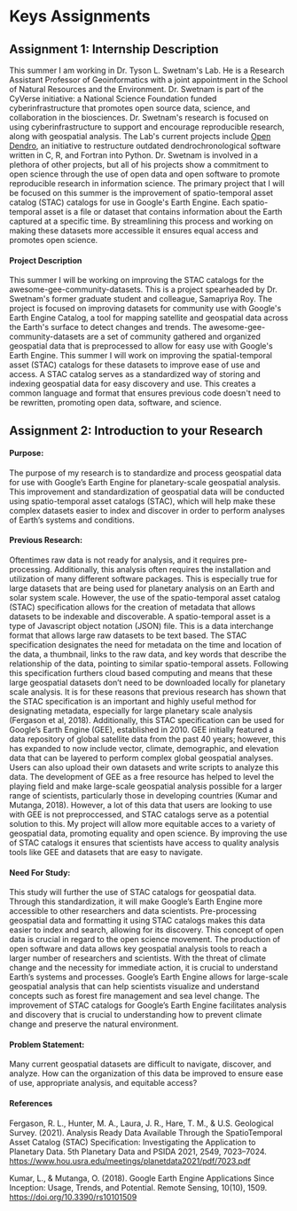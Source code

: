 # Keys Assignments 

## Assignment 1: Internship Description 
This summer I am working in Dr. Tyson L. Swetnam's Lab. He is a Research Assistant Professor of Geoinformatics with a joint appointment in the School of Natural Resources and the Environment. Dr. Swetnam is part of the CyVerse initiative: a National Science Foundation funded cyberinfrastructure that promotes open source data, science, and collaboration in the biosciences. Dr. Swetnam's research is focused on using cyberinfrastructure to support and encourage reproducible research, along with geospatial analysis. The Lab's current projects include [Open Dendro](https://opendendro.org/), an initiative to restructure outdated dendrochronological software written in C, R, and Fortran into Python. Dr. Swetnam is involved in a plethora of other projects, but all of his projects show a commitment to open science through the use of open data and open software to promote reproducible research in information science. The primary project that I will be focused on this summer is the improvement of spatio-temporal asset catalog (STAC) catalogs for use in Google's Earth Engine. Each spatio-temporal asset is a file or dataset that contains information about the Earth captured at a specific time. By streamlining this process and working on making these datasets more accessible it ensures equal access and promotes open science.

#### Project Description
This summer I will be working on improving the STAC catalogs for the awesome-gee-community-datasets. This is a project spearheaded by Dr. Swetnam's former graduate student and colleague, Samapriya Roy. The project is focused on improving datasets for community use with Google's Earth Engine Catalog, a tool for mapping satellite and geospatial data across the Earth's surface to detect changes and trends. The awesome-gee-community-datasets are a set of community gathered and organized geospatial data that is preprocessed to allow for easy use with Google's Earth Engine. This summer I will work on improving the spatial-temporal asset (STAC) catalogs for these datasets to improve ease of use and access. A STAC catalog serves as a standardized way of storing and indexing geospatial data for easy discovery and use. This creates a common language and format that ensures previous code doesn't need to be rewritten, promoting open data, software, and science.

## Assignment 2: Introduction to your Research
#### Purpose: 
The purpose of my research is to standardize and process geospatial data for use with Google’s Earth Engine for planetary-scale geospatial analysis. This improvement and standardization of geospatial data will be conducted using spatio-temporal asset catalogs (STAC), which will help make these complex datasets easier to index and discover in order to perform analyses of Earth’s systems and conditions. 

#### Previous Research: 
Oftentimes raw data is not ready for analysis, and it requires pre-processing. Additionally, this analysis often requires the installation and utilization of many different software packages. This is especially true for large datasets that are being used for planetary analysis on an Earth and solar system scale. However, the use of the spatio-temporal asset catalog (STAC) specification allows for the creation of metadata that allows datasets to be indexable and discoverable. A spatio-temporal asset is a type of Javascript object notation (JSON) file. This is a data interchange format that allows large raw datasets to be text based. The STAC specification designates the need for metadata on the time and location of the data, a thumbnail, links to the raw data, and key words that describe the relationship of the data, pointing to similar spatio-temporal assets. Following this specification furthers cloud based computing and means that these large geospatial datasets don’t need to be downloaded locally for planetary scale analysis. It is for these reasons that previous research has shown that the STAC specification is an important and highly useful method for designating metadata, especially for large planetary scale analysis (Fergason et al,  2018). Additionally, this STAC specification can be used for Google’s Earth Engine (GEE), established in 2010. GEE initially featured a data repository of global satellite data from the past 40 years; however, this has expanded to now include vector, climate, demographic, and elevation data that can be layered to perform complex global geospatial analyses. Users can also upload their own datasets and write scripts to analyze this data. The development of GEE as a free resource has helped to level the playing field and make large-scale geospatial analysis possible for a larger range of scientists, particularly those in developing countries (Kumar and Mutanga, 2018). However, a lot of this data that users are looking to use with GEE is not preproccessed, and STAC catalogs serve as a potential solution to this. My project will allow more equitable acces to a variety of geospatial data, promoting equality and open science. By improving the use of STAC catalogs it ensures that scientists have access to quality analysis tools like GEE and datasets that are easy to navigate.

#### Need For Study: 
This study will further the use of STAC catalogs for geospatial data. Through this standardization, it will make Google’s Earth Engine more accessible to other researchers and data scientists. Pre-processing geospatial data and formatting it using STAC catalogs makes this data easier to index and search, allowing for its discovery. This concept of open data is crucial in regard to the open science movement. The production of open software and data allows key geospatial analysis tools to reach a larger number of researchers and scientists. With the threat of climate change and the necessity for immediate action, it is crucial to understand Earth’s systems and processes. Google’s Earth Engine allows for large-scale geospatial analysis that can help scientists visualize and understand concepts such as forest fire management and sea level change. The improvement of STAC catalogs for Google’s Earth Engine facilitates analysis and discovery that is crucial to understanding how to prevent climate change and preserve the natural environment. 

#### Problem Statement: 
Many current geospatial datasets are difficult to navigate, discover, and analyze. How can the organization of this data be improved to ensure ease of use, appropriate analysis, and equitable access?

#### References
Fergason, R. L., Hunter, M. A., Laura, J. R., Hare, T. M., & U.S. Geological Survey. (2021). Analysis Ready Data Available  Through the SpatioTemporal Asset Catalog (STAC) Specification: Investigating the Application to Planetary Data. 5th Planetary Data and PSIDA 2021, 2549, 7023–7024. https://www.hou.usra.edu/meetings/planetdata2021/pdf/7023.pdf

Kumar, L., & Mutanga, O. (2018). Google Earth Engine Applications Since Inception: Usage, Trends, and Potential. Remote Sensing, 10(10), 1509. https://doi.org/10.3390/rs10101509

